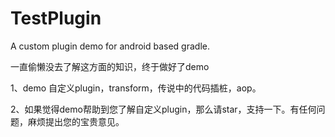 # TestPlugin
A custom plugin demo for android based gradle.

一直偷懒没去了解这方面的知识，终于做好了demo

1、demo 自定义plugin，transform，传说中的代码插桩，aop。

2、如果觉得demo帮助到您了解自定义plugin，那么请star，支持一下。有任何问题，麻烦提出您的宝贵意见。

